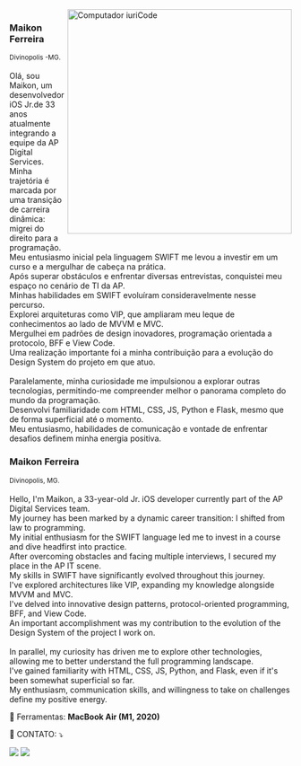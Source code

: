 <img src="https://raw.githubusercontent.com/MicaelliMedeiros/micaellimedeiros/master/image/computer-illustration.png" min-width="400px" max-width="400px" width="400px" align="right" alt="Computador iuriCode">

<p align="left"> 
 <h3>Maikon Ferreira</h3>
 <small>Divinopolis -MG.</small>
</br>
</br>
  Olá, sou Maikon, um desenvolvedor iOS Jr.de 33 anos atualmente integrando a equipe da AP Digital Services.</br>
Minha trajetória é marcada por uma transição de carreira dinâmica: migrei do direito para a programação.</br> 
Meu entusiasmo inicial pela linguagem SWIFT me levou a investir em um curso e a mergulhar de cabeça na prática.</br> 
Após superar obstáculos e enfrentar diversas entrevistas, conquistei meu espaço no cenário de TI da AP.</br>
  Minhas habilidades em SWIFT evoluíram consideravelmente nesse percurso.</br> 
Explorei arquiteturas como VIP, que ampliaram meu leque de conhecimentos ao lado de MVVM e MVC.</br>
Mergulhei em padrões de design inovadores, programação orientada a protocolo, BFF e View Code.</br>
Uma realização importante foi a minha contribuição para a evolução do Design System do projeto em que atuo.</br>
</br>  
  Paralelamente, minha curiosidade me impulsionou a explorar outras tecnologias, permitindo-me compreender melhor o panorama completo do mundo da programação.</br>
Desenvolvi familiaridade com HTML, CSS, JS, Python e Flask, mesmo que de forma superficial até o momento.</br>
Meu entusiasmo, habilidades de comunicação e vontade de enfrentar desafios definem minha energia positiva.</p>
</p>

<p>
  <h3>Maikon Ferreira</h3>
  <small>Divinopolis, MG.</small>
  <br>
  <br>
  Hello, I'm Maikon, a 33-year-old Jr. iOS developer currently part of the AP Digital Services team.<br>
  My journey has been marked by a dynamic career transition: I shifted from law to programming.<br>
  My initial enthusiasm for the SWIFT language led me to invest in a course and dive headfirst into practice.<br>
  After overcoming obstacles and facing multiple interviews, I secured my place in the AP IT scene.<br>
  My skills in SWIFT have significantly evolved throughout this journey.<br>
  I've explored architectures like VIP, expanding my knowledge alongside MVVM and MVC.<br>
  I've delved into innovative design patterns, protocol-oriented programming, BFF, and View Code.<br>
  An important accomplishment was my contribution to the evolution of the Design System of the project I work on.<br>
  <br>
  In parallel, my curiosity has driven me to explore other technologies, allowing me to better understand the full programming landscape.<br>
  I've gained familiarity with HTML, CSS, JS, Python, and Flask, even if it's been somewhat superficial so far.<br>
  My enthusiasm, communication skills, and willingness to take on challenges define my positive energy.
</p>



<p align="left">
  💼 Ferramentas: <strong>MacBook Air (M1, 2020)</strong>
</p>

<p align="left">
  💌 CONTATO: ⤵️


</p>

<p align="left">
  <a href="https://www.linkedin.com/in/maikonferreiradev" alt="Linkedin">
  <img src="https://img.shields.io/badge/-Linkedin-0e76a8?style=flat-square&logo=Linkedin&logoColor=white"/></a>

  <a href="https://acesse.one/FtjR2" alt="WhatsApp">
  <img src="https://img.shields.io/badge/-WhatsApp-25d366?style=flat-square&labelColor=25d366&logo=whatsapp&logoColor=white&link=WPP AQUI"/></a>
</p>  
